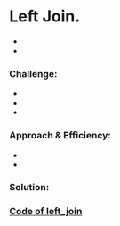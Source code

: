 # Left Join.
<!-- Short summary or background information -->
- 
- 

### Challenge:
<!-- Description of the challenge -->
- 
- 
- 

### Approach & Efficiency:
<!-- What approach did you take? Why? What is the Big O space/time for this approach? -->
- 
- 

### Solution:
<!-- Embedded whiteboard image -->
### [Code of left_join](left_join.py)

